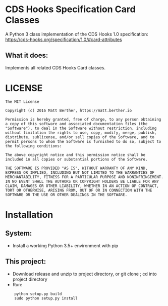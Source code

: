 CDS Hooks Specification Card Classes
================================

A Python 3 class implementation of the CDS Hooks 1.0 specification:
https://cds-hooks.org/specification/1.0/#card-attributes

What it does:
-------------

Implements all related CDS Hooks Card classes.

LICENSE
=======

    The MIT License

    Copyright (c) 2016 Matt Berther, https://matt.berther.io

    Permission is hereby granted, free of charge, to any person obtaining a copy of this software and associated documentation files (the "Software"), to deal in the Software without restriction, including without limitation the rights to use, copy, modify, merge, publish, distribute, sublicense, and/or sell copies of the Software, and to permit persons to whom the Software is furnished to do so, subject to the following conditions:

    The above copyright notice and this permission notice shall be included in all copies or substantial portions of the Software.

    THE SOFTWARE IS PROVIDED "AS IS", WITHOUT WARRANTY OF ANY KIND, EXPRESS OR IMPLIED, INCLUDING BUT NOT LIMITED TO THE WARRANTIES OF MERCHANTABILITY, FITNESS FOR A PARTICULAR PURPOSE AND NONINFRINGEMENT. IN NO EVENT SHALL THE AUTHORS OR COPYRIGHT HOLDERS BE LIABLE FOR ANY CLAIM, DAMAGES OR OTHER LIABILITY, WHETHER IN AN ACTION OF CONTRACT, TORT OR OTHERWISE, ARISING FROM, OUT OF OR IN CONNECTION WITH THE SOFTWARE OR THE USE OR OTHER DEALINGS IN THE SOFTWARE.


Installation
============

System:
-------

* Install a working Python 3.5+ environment with pip

This project:
-------------

* Download release and unzip to project directory, or git clone <project url>; cd into project directory
* Run:

```
    python setup.py build
    sudo python setup.py install
```